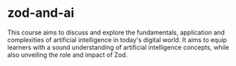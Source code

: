 # zod-and-ai
This course aims to discuss and explore the fundamentals, application and complexities of artificial intelligence in today's digital world. It aims to equip learners with a sound understanding of artificial intelligence concepts, while also unveiling the role and impact of Zod.

